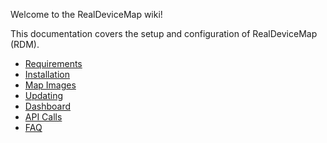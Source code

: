 Welcome to the RealDeviceMap wiki!

This documentation covers the setup and configuration of RealDeviceMap (RDM).

- [Requirements](1.-Requirements)
- [Installation](2.-Installation)
- [Map Images](3.-Map-Images)
- [Updating](4.-Updating)
- [Dashboard](5.-Dashboard)
- [API Calls](6.-API-Calls)
- [FAQ](7.-FAQ)
